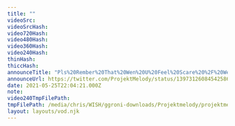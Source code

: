 ```yaml
---
title: ""
videoSrc: 
videoSrcHash: 
video720Hash: 
video480Hash: 
video360Hash: 
video240Hash: 
thinHash: 
thiccHash: 
announceTitle: "Pls%20Rember%20That%20Wen%20U%20Feel%20Scare%20%2F%20Wen%20Day%20Is%20Dark%20Alway%20Rember%20Happy%20Day"
announceUrl: https://twitter.com/ProjektMelody/status/1397312608454258690
date: 2021-05-25T22:04:21.000Z
note: 
video240TmpFilePath: 
tmpFilePath: /media/chris/WISH/ggroni-downloads/Projektmelody/projektmelody_2021-05-25_21-59-16.mkv
layout: layouts/vod.njk
---
```

